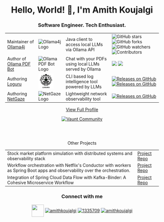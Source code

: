 <h1 align="center">Hello, World! 👋, I'm Amith Koujalgi</h1>
<h3 align="center">Software Engineer. Tech Enthusiast.</h3>




<!--
<p align="center">
   <img src="https://komarev.com/ghpvc/?username=amithkoujalgi&label=Profile%20views&color=0e75b6&style=for-the-badge" alt="amithkoujalgi" /> 
   <img alt="GitHub User's stars" src="https://img.shields.io/github/stars/amithkoujalgi?style=for-the-badge&label=Total%20Stars">
</p>
-->

<table align="center">
   <tr>
      <td>Maintainer of <a href="https://github.com/ollama4j/ollama4j">Ollama4j</a></td>
      <td><img width="50" src="https://avatars.githubusercontent.com/u/154257832?s=200&v=4" alt="Ollama4j Logo"/></td>
      <td>Java client to access local LLMs via Ollama API</td>
      <td>
         <img src="https://img.shields.io/github/stars/ollama4j/ollama4j" alt="GitHub stars" />
         <img src="https://img.shields.io/github/forks/ollama4j/ollama4j" alt="GitHub forks" />
         <img src="https://img.shields.io/github/watchers/ollama4j/ollama4j" alt="GitHub watchers" />
         <img src="https://img.shields.io/github/contributors/ollama4j/ollama4j?style=social" alt="Contributors" />
      </td>
   </tr>
   <tr>
      <td>Author of <a href="https://github.com/amithkoujalgi/ollama-pdf-bot">Ollama PDF Bot</a></td>
      <td><img width="50" src="https://raw.githubusercontent.com/amithkoujalgi/ollama-pdf-bot/main/.demo-stuff/logo.jpeg" alt="Ollama PDF Bot Logo"/></td>
      <td>Chat with your PDFs using local LLMs served by Ollama</td>
      <td>
         <img src="https://img.shields.io/github/stars/amithkoujalgi/ollama-pdf-bot?style=social"/>
         <img src="https://img.shields.io/github/forks/amithkoujalgi/ollama-pdf-bot?style=social"/>
      </td>
   </tr>
   <tr>
      <td>Authoring <a href="https://github.com/Loguru-AI/Loguru-CLI" target="_blank">Loguru</a></td>
      <td><img width="50" src="https://raw.githubusercontent.com/Loguru-AI/Loguru-CLI/main/loguru.png" alt="Loguru Logo"/></td>
      <td>CLI based log intelligence tool powered by LLMs</td>
      <td>
         <a href="https://github.com/Loguru-AI/Loguru-CLI/releases" target="_blank"><img src="https://img.shields.io/badge/releases_on-github-blue?style=flat" alt="Releases on GitHub"/></a>
         <a href="https://pypi.org/project/loguru-cli/" target="_blank"><img src="https://img.shields.io/badge/releases_on-PyPi-blue?style=flat" alt="Releases on GitHub"/></a>
      </td>
   </tr>
   <tr>
      <td>Authoring <a href="https://github.com/netgaze/netgaze">NetGaze</a></td>
      <td><img width="50" src="https://avatars.githubusercontent.com/u/176795709?s=200&v=4" alt="NetGaze Logo"/></td>
      <td>Lightweight network observability tool</td>
      <td>         <a href="https://github.com/orgs/NetGaze/packages?repo_name=NetGaze" target="_blank"><img src="https://img.shields.io/badge/releases_on-github-blue?style=flat" alt="Releases on GitHub"/></a></td>
   </tr>
</table>

<p align="center">
   <a href="https://amithkoujalgi.github.io/amithkoujalgi/" target="blank">View Full Profile</a>
</p>

<p align="center">
    <a href="https://community.vaunt.dev/board/amithkoujalgi">
        <img src="https://api.vaunt.dev/v1/github/entities/amithkoujalgi/badges/community" alt="Vaunt Community">
    </a>
</p>


<br/><br/>


<p align="center">
   Other Projects
</p>


<table align="center">
   <tr>
            <td>Stock market platform simulation with distributed systems and observability stack</td>
<td><a href="https://github.com/amithkoujalgi/distributed-system-observability-demo">Project Repo</a></td>
   
   </tr>   <tr>
            <td>Workflow orchestration with Netflix's Conductor with workers as Spring Boot apps and observability over the orchestration.</td>
<td><a href="https://github.com/amithkoujalgi/workflow-orchestration-on-conductor-with-observability">Project Repo</a></td>
   
   </tr><tr>
            <td>Integration of Spring Cloud Data Flow with Kafka-Binder: A Cohesive Microservice Workflow</td>
<td><a href="https://github.com/amithkoujalgi/spring-cloud-data-flow-with-kafka-binder-demo">Project Repo</a></td>
   
   </tr>

   
</table>

<!--
<p align="center">
  <a href="https://vaunt.dev">
    <img src="https://api.vaunt.dev/v1/github/entities/amithkoujalgi/contributions?format=svg&private=true" width="600" />
  </a>
</p>
-->

<!--
<p>
  <img decoding="async" loading="lazy" src="https://api.vaunt.dev/v1/github/entities/amithkoujalgi/achievements?format=svg&limit=3&raw=true" width="600" />
</p>
-->

<!--
<p align="left"> <a href="https://twitter.com/amithkoujalgi" target="blank"><img src="https://img.shields.io/twitter/follow/amithkoujalgi?logo=twitter&style=for-the-badge" alt="amithkoujalgi" /></a> </p>
-->

<!--
<h3 align="left">Languages and Tools:</h3>
<p align="left"> <a href="https://aws.amazon.com" target="_blank"> <img src="https://raw.githubusercontent.com/devicons/devicon/master/icons/amazonwebservices/amazonwebservices-original-wordmark.svg" alt="aws" width="40" height="40"/> </a> <a href="https://getbootstrap.com" target="_blank"> <img src="https://raw.githubusercontent.com/devicons/devicon/master/icons/bootstrap/bootstrap-plain-wordmark.svg" alt="bootstrap" width="40" height="40"/> </a> <a href="https://www.w3schools.com/css/" target="_blank"> <img src="https://raw.githubusercontent.com/devicons/devicon/master/icons/css3/css3-original-wordmark.svg" alt="css3" width="40" height="40"/> </a> <a href="https://www.djangoproject.com/" target="_blank"> <img src="https://raw.githubusercontent.com/devicons/devicon/master/icons/django/django-original.svg" alt="django" width="40" height="40"/> </a> <a href="https://www.docker.com/" target="_blank"> <img src="https://raw.githubusercontent.com/devicons/devicon/master/icons/docker/docker-original-wordmark.svg" alt="docker" width="40" height="40"/> </a> <a href="https://flask.palletsprojects.com/" target="_blank"> <img src="https://www.vectorlogo.zone/logos/pocoo_flask/pocoo_flask-icon.svg" alt="flask" width="40" height="40"/> </a> <a href="https://cloud.google.com" target="_blank"> <img src="https://www.vectorlogo.zone/logos/google_cloud/google_cloud-icon.svg" alt="gcp" width="40" height="40"/> </a> <a href="https://git-scm.com/" target="_blank"> <img src="https://www.vectorlogo.zone/logos/git-scm/git-scm-icon.svg" alt="git" width="40" height="40"/> </a> <a href="https://heroku.com" target="_blank"> <img src="https://www.vectorlogo.zone/logos/heroku/heroku-icon.svg" alt="heroku" width="40" height="40"/> </a> <a href="https://www.w3.org/html/" target="_blank"> <img src="https://raw.githubusercontent.com/devicons/devicon/master/icons/html5/html5-original-wordmark.svg" alt="html5" width="40" height="40"/> </a> <a href="https://www.invisionapp.com/" target="_blank"> <img src="https://www.vectorlogo.zone/logos/invisionapp/invisionapp-icon.svg" alt="invision" width="40" height="40"/> </a> <a href="https://www.java.com" target="_blank"> <img src="https://raw.githubusercontent.com/devicons/devicon/master/icons/java/java-original.svg" alt="java" width="40" height="40"/> </a> <a href="https://www.jenkins.io" target="_blank"> <img src="https://www.vectorlogo.zone/logos/jenkins/jenkins-icon.svg" alt="jenkins" width="40" height="40"/> </a> <a href="https://kubernetes.io" target="_blank"> <img src="https://www.vectorlogo.zone/logos/kubernetes/kubernetes-icon.svg" alt="kubernetes" width="40" height="40"/> </a> <a href="https://www.nginx.com" target="_blank"> <img src="https://raw.githubusercontent.com/devicons/devicon/master/icons/nginx/nginx-original.svg" alt="nginx" width="40" height="40"/> </a> <a href="https://nodejs.org" target="_blank"> <img src="https://raw.githubusercontent.com/devicons/devicon/master/icons/nodejs/nodejs-original-wordmark.svg" alt="nodejs" width="40" height="40"/> </a> <a href="https://postman.com" target="_blank"> <img src="https://www.vectorlogo.zone/logos/getpostman/getpostman-icon.svg" alt="postman" width="40" height="40"/> </a> <a href="https://www.python.org" target="_blank"> <img src="https://raw.githubusercontent.com/devicons/devicon/master/icons/python/python-original.svg" alt="python" width="40" height="40"/> </a> <a href="https://www.selenium.dev" target="_blank"> <img src="https://raw.githubusercontent.com/detain/svg-logos/780f25886640cef088af994181646db2f6b1a3f8/svg/selenium-logo.svg" alt="selenium" width="40" height="40"/> </a> <a href="https://www.sketch.com/" target="_blank"> <img src="https://www.vectorlogo.zone/logos/sketchapp/sketchapp-icon.svg" alt="sketch" width="40" height="40"/> </a> <a href="https://spring.io/" target="_blank"> <img src="https://www.vectorlogo.zone/logos/springio/springio-icon.svg" alt="spring" width="40" height="40"/> </a> </p>
-->

  <!--
<p align="center">
  <img align="center" src="https://github-readme-stats.vercel.app/api/top-langs?username=amithkoujalgi&show_icons=true&locale=en&layout=compact" alt="amithkoujalgi" />
  <br/>
  <img align="center" src="https://github-readme-stats.vercel.app/api?username=amithkoujalgi&show_icons=true&locale=en" alt="amithkoujalgi" />
  <br/>
  <img align="center" src="https://github-readme-streak-stats.herokuapp.com/?user=amithkoujalgi&" alt="amithkoujalgi" />
</p>
-->

  <!--
<p align="center"> 
  <a href="https://github.com/ryo-ma/github-profile-trophy">
    <img src="https://github-profile-trophy.vercel.app/?username=amithkoujalgi" alt="amithkoujalgi" />
  </a> 
</p>
-->

<h3 align="center">Connect with me</h3>
<p align="center">
<a href="https://linkedin.com/in/amithkoujalgi" target="blank"><img align="center" src="https://www.freepnglogos.com/uploads/linkedin-basic-round-social-logo-png-13.png" height="40" width="40" /></a>
<a href="https://twitter.com/amithkoujalgi" target="blank"><img align="center" src="https://www.freepnglogos.com/uploads/twitter-logo-png/twitter-logo-vector-png-clipart-1.png" alt="amithkoujalgi" height="40" width="40" /></a>
<a href="https://stackoverflow.com/users/1335709" target="blank"><img align="center" src="https://upload.wikimedia.org/wikipedia/commons/e/ef/Stack_Overflow_icon.svg" alt="1335709" height="34" width="40" /></a>
<a href="https://www.youtube.com/c/amithkoujalgi" target="blank"><img align="center" src="https://www.freepnglogos.com/uploads/youtube-icon-logo-7.png" alt="amithkoujalgi" height="30" width="45" /></a>
</p>
